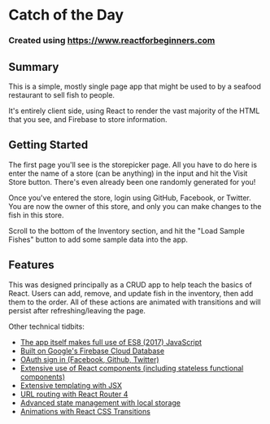# Catch of the Day

### Created using https://www.reactforbeginners.com


## Summary

This is a simple, mostly single page app that might be used to by a seafood
restaurant to sell fish to people.

It's entirely client side, using React to render the vast majority of the HTML
that you see, and Firebase to store information.


## Getting Started

The first page you'll see is the storepicker page. All you have to do here is
enter the name of a store (can be anything) in the input and hit the Visit Store
button. There's even already been one randomly generated for you!

Once you've entered the store, login using GitHub, Facebook, or Twitter. You are
now the owner of this store, and only you can make changes to the fish in this
store.

Scroll to the bottom of the Inventory section, and hit the "Load Sample Fishes"
button to add some sample data into the app.

## Features

This was designed principally as a CRUD app to help teach the basics of React.
Users can add, remove, and update fish in the inventory, then add them to the
order. All of these actions are animated with transitions and will persist after
refreshing/leaving the page.

Other technical tidbits:

* [The app itself makes full use of ES8 (2017)
  JavaScript](https://github.com/danfrenette/catch-of-the-day-2/blob/26a4f379b97f90a7436fe9a31c269997e924195b/src/components/Inventory.js#L52)
* [Built on Google's Firebase Cloud
  Database](https://github.com/danfrenette/catch-of-the-day-2/blob/master/src/base.js)
* [OAuth sign in (Facebook, Github, Twitter)]()
* [Extensive use of React components (including stateless functional components)]()
* [Extensive templating with
  JSX](https://github.com/danfrenette/catch-of-the-day-2/tree/26a4f379b97f90a7436fe9a31c269997e924195b/src/components)
* [URL routing with React Router
  4](https://github.com/danfrenette/catch-of-the-day-2/blob/master/src/components/Router.js)
* [Advanced state management with local
  storage](https://github.com/danfrenette/catch-of-the-day-2/blob/26a4f379b97f90a7436fe9a31c269997e924195b/src/components/App.js#L37)
* [Animations with React CSS
  Transitions](https://github.com/danfrenette/catch-of-the-day-2/blob/26a4f379b97f90a7436fe9a31c269997e924195b/src/components/Order.js#L26)
